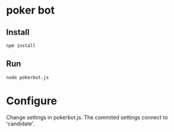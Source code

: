 # poker bot

## Install
``npm install``

## Run
``node pokerbot.js``

# Configure 
Change settings in pokerbot.js.  The commited settings connect to 'candidate'.


